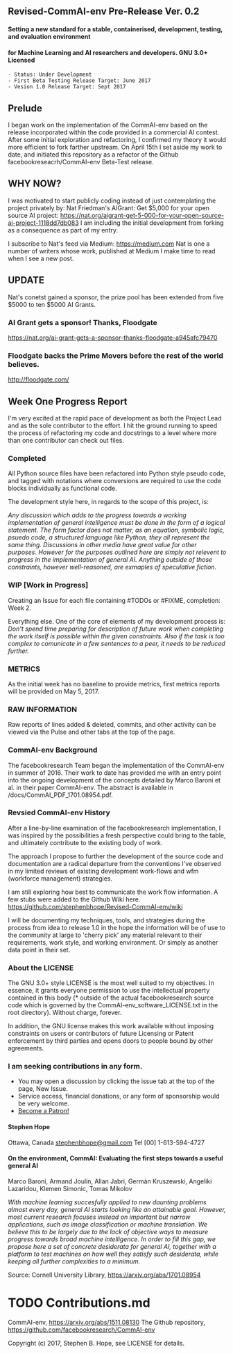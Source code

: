 ## Revised-CommAI-env Pre-Release Ver. 0.2

#### Setting a new standard for a stable, containerised, development, testing,  and evaluation environment
#### for Machine Learning and AI researchers and developers. GNU 3.0+ Licensed

    - Status: Under Development
    - First Beta Testing Release Target: June 2017
    - Vesion 1.0 Release Target: Sept 2017

## Prelude

I began work on the implementation of the CommAI-env based on the release incorporated within the code provided in a
commercial AI contest. After some initial exploration and refactoring, I confirmed my theory it would more efficient
to fork farther upstream. On April 15th I set aside my work to date, and initiated this repository as
a refactor of the Github facebookreseacrh/CommAI-env Beta-Test release.

## WHY NOW?

I was motivated to start publicly coding instead of just contemplating the project privately by: Nat Friedman's AIGrant: Get $5,000 for your open source AI project: https://nat.org/aigrant-get-5-000-for-your-open-source-ai-project-1118dd7db083 I am including the initial development from forking as a consequence as part of my entry.

I subscribe to Nat's feed via Medium: https://medium.com Nat is one a number of writers whose work, published at Medium
I make time to read when I see a new post.

## UPDATE

Nat's conetst gained a sponsor, the prize pool has been extended from five $5000 to ten $5000 AI Grants. 

### AI Grant gets a sponsor! Thanks, Floodgate
https://nat.org/ai-grant-gets-a-sponsor-thanks-floodgate-a945afc79470

### Floodgate backs the Prime Movers before the rest of the world believes.
http://floodgate.com/

## Week One Progress Report

I'm very excited at the rapid pace of development as both the Project Lead and as the sole contributor to the
effort. I hit the ground running to speed the process of refactoring my code and docstrings to a level where more than
one contributor can check out files.

### Completed
All Python source files have been refactored into Python style pseudo code, and tagged with notations where
conversions are required to use the code blocks individually as functional code.

The development style here, in regards to the scope of this project, is:

_Any discussion which adds to the progress towards a working implementation of general intelligence must be done in the form of a logical statement. The form factor does not matter, as an equation, symbolic logic, psuedo code, a structured language like Python, they all represent the same thing.  Discussions in other media have great value for other purposes. However for the purposes outlined here are simply not relevent to progress in the implementation of general AI. Anything outside of those constraints, however well-reasoned, are exmaples of speculative fiction._

### WIP [Work in Progress]

Creating an Issue for each file containing #TODOs or #FIXME, completion: Week 2.

Everything else. One of the core of elements of my development process is: _Don't spend time preparing for description of
future work when completing the work itself is possible within the given constraints. Also if the task is too complex to comunicate in a few sentences to a peer, it needs to be reduced further._

### METRICS

As the initial week has no baseline to provide metrics, first metrics reports will be provided on May 5, 2017.

### RAW INFORMATION

Raw reports of lines added & deleted, commits, and other activity can be viewed via the Pulse and other tabs at
the top of the page.

### CommAI-env Background

The facebookresearch Team began the implementation of the CommAI-env in summer of 2016. Their work to date has provided
 me with an entry point into the ongoing development of the concepts detailed by Marco Baroni et al. in their paper
 CommAI-env. The abstract is available in /docs/CommAI_PDF_1701.08954.pdf.

### Revsied CommAI-env History

After a line-by-line examination of the facebookresearch implementation, I was inspired by the possibilities a fresh
 perspective could bring to the table, and ultimately contribute to the existing body of work.

The approach I propose to further the development of the source code and documentation are a radical departure from
the conventions I've observed in my limited reviews of existing development work-flows and wfm (workforce management)
strategies.

I am still exploring how best to communicate the work flow information.  A few stubs were added to the Github Wiki here.
https://github.com/stephenbhope/Revised-CommAI-env/wiki

I will be documenting my techniques, tools, and strategies during the process from idea to release 1.0 in the hope
the information will be of use to the community at large to 'cherry pick' any material relevant to their requirements,
work style, and working environment. Or simply as another data point in their set.

### About the LICENSE

The GNU 3.0+ style LICENSE is the most well suited to my objectives. In essence, it grants everyone permission to use
the intellectual property contained in this body (* outside of the actual facebookresearch source code which is
governed by the CommAI-env_software_LICENSE.txt in the root directory). Without charge, forever.

In addition, the GNU license makes this work available without imposing constraints on users or contributors of future
Licensing or Patent enforcement by third parties and opens doors to people bound by other agreements.


### I am seeking contributions in any form.
- You may open a discussion by clicking the issue tab at the top of the page, New Issue.
- Service access, financial donations, or any form of sponsorship would be very welcome.
- <a href="https://www.patreon.com/bePatron?u=5636094">Become a Patron!</a>

#### Stephen Hope
Ottawa, Canada
stephenbhope@gmail.com
Tel [00] 1-613-594-4727

#### On the environment, CommAI: Evaluating the first steps towards a useful general AI
Marco Baroni, Armand Joulin, Allan Jabri, Germàn Kruszewski, Angeliki Lazaridou, Klemen Simonic, Tomas Mikolov

_With machine learning succesfully applied to new daunting problems almost every day, general AI starts looking
like an attainable goal. However, most current research focuses instead on important but narrow applications,
such as image classification or machine translation. We believe this to be largely due to the lack of objective
ways to measure progress towards broad machine intelligence. In order to fill this gap, we propose here a set of
concrete desiderata for general AI, together with a platform to test machines on how well they satisfy such
desiderata, while keeping all further complexities to a minimum._

Source: Cornell University Library, https://arxiv.org/abs/1701.08954

# TODO Contributions.md

CommAI-env, https://arxiv.org/abs/1511.08130 The Github repository, https://github.com/facebookresearch/CommAI-env

Copyright (c) 2017, Stephen B. Hope, see LICENSE for details.
